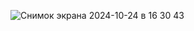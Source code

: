 ![Снимок экрана 2024-10-24 в 16 30 43](https://github.com/user-attachments/assets/fc7376e2-ba90-4573-80bf-d30b37ecb8bc)

